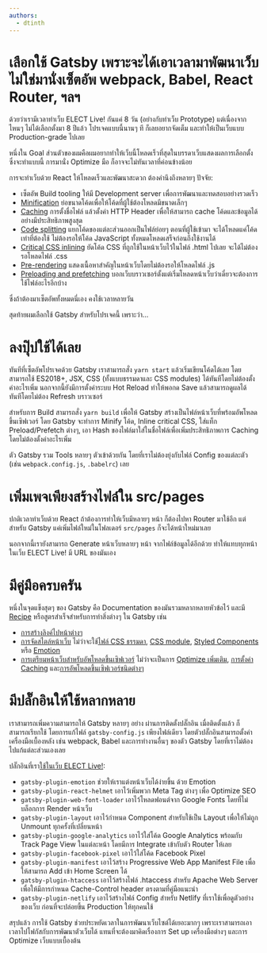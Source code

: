 ```yaml
---
authors:
  - dtinth
---
```


# เลือกใช้ Gatsby เพราะจะได้เอาเวลามาพัฒนาเว็บ ไม่ใช่มานั่งเซ็ตอัพ webpack, Babel, React Router, ฯลฯ

ด้วยว่าเรามีเวลาทำเว็บ ELECT Live! กันแค่ 8 วัน (อย่างกับทำเว็บ Prototype)
แต่เนื่องจากไหนๆ ไม่ได้เลือกตั้งมา 8 ปีแล้ว โปรเจคแบบนี้นานๆ ที ก็เลยอยากจัดเต็ม และทำให้เป็นเว็บแบบ Production-grade ไปเลย

หนึ่งใน Goal ส่วนตัวของผมคือผมอยากทำให้เว็บนี้โหลดเร็วที่สุดในบรรดาเว็บแสดงผลการเลือกตั้ง
ซึ่งจะทำแบบนี้ การมานั่ง Optimize มือ ก็อาจจะไม่ทันเวลาที่ค่อนข้างน้อย

การจะทำเว็บด้วย React ให้โหลดเร็วและพัฒนาสะดวก
ต้องคำนึงถึงหลายๆ ปัจจัย:

- เซ็ตอัพ Build tooling ให้มี Development server เพื่อการพัฒนาและทดสอบอย่างรวดเร็ว
- [Minification](https://developers.google.com/web/fundamentals/performance/optimizing-content-efficiency/javascript-startup-optimization/) ย่อขนาดโค้ดเพื่อให้โค้ดที่ผู้ใช้ต้องโหลดมีขนาดเล็กๆ
- [Caching](https://developers.google.com/web/fundamentals/performance/optimizing-content-efficiency/http-caching) การตั้งชื่อไฟล์ แล้วตั้งค่า HTTP Header เพื่อให้สามารถ cache โค้ดและข้อมูลได้อย่างมีประสิทธิภาพสูงสุด
- [Code splitting](https://developers.google.com/web/fundamentals/performance/optimizing-content-efficiency/eliminate-downloads) แยกโค้ดของแต่ละส่วนออกเป็นไฟล์ย่อยๆ ตอนที่ผู้ใช้เข้ามา จะได้โหลดแค่โค้ดเท่าที่ต้องใช้ ไม่ต้องรอให้โค้ด JavaScript ทั้งหมดโหลดเสร็จก่อนถึงใช้งานได้
- [Critical CSS inlining](https://developers.google.com/web/fundamentals/performance/critical-rendering-path/page-speed-rules-and-recommendations#inline_render-blocking_css) ยัดโค้ด CSS ที่ถูกใช้ในหน้าเว็บไว้ในไฟล์ .html ไปเลย จะได้ไม่ต้องรอโหลดไฟล์ .css
- [Pre-rendering](https://medium.com/@gajus/pre-rendering-spa-for-seo-and-improved-perceived-page-loading-speed-47075aa16d24) แสดงเนื้อหาสำคัญในหน้าเว็บโดยไม่ต้องรอให้โหลดไฟล์ .js
- [Preloading and prefetching](https://developers.google.com/web/fundamentals/performance/resource-prioritization) บอกเว็บบราวเซอร์ตั้งแต่เริ่มโหลดหน้าเว็บว่าเดี๋ยวจะต้องการใช้ไฟล์อะไรอีกบ้าง

ซึ่งถ้าต้องมาเซ็ตอัพทั้งหมดนี่เอง คงใช้เวลาหลายวัน

สุดท้ายผมเลือกใช้ Gatsby สำหรับโปรเจคนี้ เพราะว่า…

# ลงปุ๊ปใช้ได้เลย

ทันทีที่เซ็ตอัพโปรเจคด้วย Gatsby เราสามารถสั่ง `yarn start` แล้วเริ่มเขียนโค้ดได้เลย
โดยสามารถใช้ ES2018+, JSX, CSS (ทั้งแบบธรรมดาและ CSS modules) ได้ทันทีโดยไม่ต้องตั้งค่าอะไรเพิ่ม
นอกจากนี้ยังมีการตั้งค่าระบบ Hot Reload ทำให้พอกด Save แล้วสามารถดูผลได้ทันทีโดยไม่ต้อง Refresh บราวเซอร์

สำหรับการ Build
สามารถสั่ง `yarn build` เพื่อให้ Gatsby สร้างเป็นไฟล์หน้าเว็บที่พร้อมอัพโหลดขึ้นเซิฟเวอร์
โดย Gatsby จะทำการ Minify โค้ด, Inline critical CSS, ใส่แท็ก Preload/Prefetch ต่างๆ, เอา Hash ของไฟล์มาใส่ในชื่อไฟล์เพื่อเพิ่มประสิทธิภาพการ Caching โดยไม่ต้องตั้งค่าอะไรเพิ่ม

ตัว Gatsby รวม Tools หลายๆ ตัวเข้าด้วยกัน โดยที่เราไม่ต้องยุ่งกับไฟล์ Config ของแต่ละตัว (เช่น `webpack.config.js`, `.babelrc`) เลย

# เพิ่มเพจเพียงสร้างไฟล์ใน src/pages

ปกติเวลาทำเว็บด้วย React ถ้าต้องการทำให้เว็บมีหลายๆ หน้า ก็ต้องไปหา Router มาใช้อีก
แต่สำหรับ Gatsby แค่เพิ่มไฟล์ใหม่ในโฟลเดอร์​ `src/pages` ก็จะได้หน้าใหม่มาเลย

นอกจากนี้เรายังสามารถ Generate หน้าเว็บหลายๆ หน้า จากไฟล์ข้อมูลได้อีกด้วย
ทำให้แทบทุกหน้าในเว็บ ELECT Live! มี URL ของมันเอง

# มีคู่มือครบครัน

หนึ่งในจุดแข็งสุดๆ ของ Gatsby คือ Documentation ของมันรวมหลากหลายหัวข้อไว้ และมี [Recipe](https://www.gatsbyjs.org/docs/recipes/) หรือสูตรสำเร็จสำหรับการทำสิ่งต่างๆ ใน Gatsby เช่น

- [การสร้างลิงค์ไปหน้าต่างๆ](https://www.gatsbyjs.org/docs/recipes/#linking-between-pages)
- [การจัดสไตล์หน้าเว็บ](https://www.gatsbyjs.org/docs/recipes/#styling) ไม่ว่าจะใช้[ไฟล์ CSS ธรรมดา](https://www.gatsbyjs.org/docs/creating-global-styles/#how-to-add-global-styles-in-gatsby-with-standard-css-files), [CSS module](https://www.gatsbyjs.org/tutorial/part-two/#css-modules), [Styled Components](https://www.gatsbyjs.org/docs/styled-components/) หรือ [Emotion](https://www.gatsbyjs.org/docs/emotion/)
- [การเตรียมหน้าเว็บสำหรับอัพโหลดขึ้นเซิฟเวอร์](https://www.gatsbyjs.org/docs/recipes/#deploying) ไม่ว่าจะเป็นการ [Optimize เพิ่มเติม](https://www.gatsbyjs.org/docs/performance/), [การตั้งค่า Caching](https://www.gatsbyjs.org/docs/caching/) และ[การอัพโหลดขึ้นเซิฟเวอร์ชนิดต่างๆ](https://www.gatsbyjs.org/docs/deploying-and-hosting/)

# มีปลั๊กอินให้ใช้หลากหลาย

เราสามารถเพิ่มความสามารถให้ Gatsby หลายๆ อย่าง ผ่านการติดตั้งปลั๊กอิน
เมื่อติดตั้งแล้ว ก็สามารถเรียกใช้ โดยการแก้ไฟล์​ `gatsby-config.js` เพียงไฟล์เดียว
โดยตัวปลั๊กอินสามารถตั้งค่าเครื่องมือเบื้องหลัง เช่น webpack, Babel และการทำงานอื่นๆ ของตัว Gatsby โดยที่เราไม่ต้องไปแก้แต่ละส่วนเองเลย

ปลั๊กอินที่เรา[ใช้ในเว็บ ELECT Live!](https://github.com/codeforthailand/election-live/blob/master/gatsby-config.js):

- `gatsby-plugin-emotion` ช่วยให้เราแต่งหน้าเว็บได้ง่ายขึ้น ด้วย Emotion
- `gatsby-plugin-react-helmet` เอาไว้เพิ่มพวก Meta Tag ต่างๆ เพื่อ Optimize SEO
- `gatsby-plugin-web-font-loader` เอาไว้โหลดฟอนต์จาก Google Fonts โดยที่ไม่บล็อกการ Render หน้าเว็บ
- `gatsby-plugin-layout` เอาไว้กำหนด Component สำหรับใช้เป็น Layout เพื่อให้ไม่ถูก Unmount ทุกครั้งที่เปลี่ยนหน้า
- `gatsby-plugin-google-analytics` เอาไว้ใส่โค้ด Google Analytics พร้อมกับ Track Page View ในแต่ละหน้า โดยมีการ Integrate เข้ากับตัว Router ให้เลย
- `gatsby-plugin-facebook-pixel` เอาไว้ใส่โค้ด Facebook Pixel
- `gatsby-plugin-manifest` เอาไว้สร้าง Progressive Web App Manifest File เพื่อให้สามารถ Add เข้า Home Screen ได้
- `gatsby-plugin-htaccess` เอาไว้สร้างไฟล์ .htaccess สำหรับ Apache Web Server เพื่อให้มีการกำหนด Cache-Control header ตรงตามที่คู่มือแนะนำ
- `gatsby-plugin-netlify` เอาไว้สร้างไฟล์ Config สำหรับ Netlify ที่เราใช้เพื่อดูตัวอย่างของเว็บ ก่อนที่จะปล่อยขึ้น Production ให้ทุกคนใช้

สรุปแล้ว การใช้ Gatsby ช่วยประหยัดเวลาในการพัฒนาเว็บไซต์ได้เยอะมากๆ
เพราะเราสามารถเอาเวลาไปโฟกัสกับการพัฒนาตัวเว็บได้ แทนที่จะต้องมาคิดเรื่องการ Set up เครื่องมือต่างๆ และการ Optimize เว็บแบบเบื้องต้น
